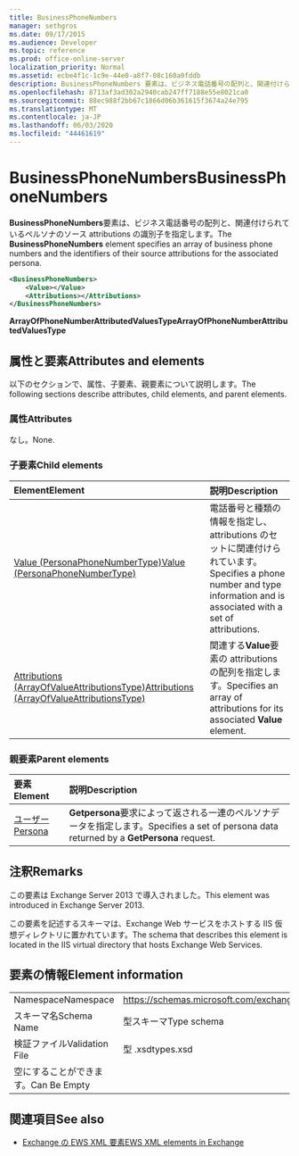 ```yaml
---
title: BusinessPhoneNumbers
manager: sethgros
ms.date: 09/17/2015
ms.audience: Developer
ms.topic: reference
ms.prod: office-online-server
localization_priority: Normal
ms.assetid: ecbe4f1c-1c9e-44e0-a8f7-08c160a0fddb
description: BusinessPhoneNumbers 要素は、ビジネス電話番号の配列と、関連付けられているペルソナのソース attributions の識別子を指定します。
ms.openlocfilehash: 8713af3ad302a2940cab247ff7188e55e8021ca0
ms.sourcegitcommit: 88ec988f2bb67c1866d06b361615f3674a24e795
ms.translationtype: MT
ms.contentlocale: ja-JP
ms.lasthandoff: 06/03/2020
ms.locfileid: "44461619"
---
```

# <a name="businessphonenumbers"></a><span data-ttu-id="ddaef-103">BusinessPhoneNumbers</span><span class="sxs-lookup"><span data-stu-id="ddaef-103">BusinessPhoneNumbers</span></span>

<span data-ttu-id="ddaef-104">**BusinessPhoneNumbers**要素は、ビジネス電話番号の配列と、関連付けられているペルソナのソース attributions の識別子を指定します。</span><span class="sxs-lookup"><span data-stu-id="ddaef-104">The **BusinessPhoneNumbers** element specifies an array of business phone numbers and the identifiers of their source attributions for the associated persona.</span></span> 
  
```XML
<BusinessPhoneNumbers>
    <Value></Value>
    <Attributions></Attributions>
</BusinessPhoneNumbers>
```

 <span data-ttu-id="ddaef-105">**ArrayOfPhoneNumberAttributedValuesType**</span><span class="sxs-lookup"><span data-stu-id="ddaef-105">**ArrayOfPhoneNumberAttributedValuesType**</span></span>
## <a name="attributes-and-elements"></a><span data-ttu-id="ddaef-106">属性と要素</span><span class="sxs-lookup"><span data-stu-id="ddaef-106">Attributes and elements</span></span>

<span data-ttu-id="ddaef-107">以下のセクションで、属性、子要素、親要素について説明します。</span><span class="sxs-lookup"><span data-stu-id="ddaef-107">The following sections describe attributes, child elements, and parent elements.</span></span>
  
### <a name="attributes"></a><span data-ttu-id="ddaef-108">属性</span><span class="sxs-lookup"><span data-stu-id="ddaef-108">Attributes</span></span>

<span data-ttu-id="ddaef-109">なし。</span><span class="sxs-lookup"><span data-stu-id="ddaef-109">None.</span></span>
  
### <a name="child-elements"></a><span data-ttu-id="ddaef-110">子要素</span><span class="sxs-lookup"><span data-stu-id="ddaef-110">Child elements</span></span>

|<span data-ttu-id="ddaef-111">**Element**</span><span class="sxs-lookup"><span data-stu-id="ddaef-111">**Element**</span></span>|<span data-ttu-id="ddaef-112">**説明**</span><span class="sxs-lookup"><span data-stu-id="ddaef-112">**Description**</span></span>|
|:-----|:-----|
|[<span data-ttu-id="ddaef-113">Value (PersonaPhoneNumberType)</span><span class="sxs-lookup"><span data-stu-id="ddaef-113">Value (PersonaPhoneNumberType)</span></span>](value-personaphonenumbertype.md) <br/> |<span data-ttu-id="ddaef-114">電話番号と種類の情報を指定し、attributions のセットに関連付けられています。</span><span class="sxs-lookup"><span data-stu-id="ddaef-114">Specifies a phone number and type information and is associated with a set of attributions.</span></span>  <br/> |
|[<span data-ttu-id="ddaef-115">Attributions (ArrayOfValueAttributionsType)</span><span class="sxs-lookup"><span data-stu-id="ddaef-115">Attributions (ArrayOfValueAttributionsType)</span></span>](attributions-arrayofvalueattributionstype.md) <br/> |<span data-ttu-id="ddaef-116">関連する**Value**要素の attributions の配列を指定します。</span><span class="sxs-lookup"><span data-stu-id="ddaef-116">Specifies an array of attributions for its associated **Value** element.</span></span>  <br/> |
   
### <a name="parent-elements"></a><span data-ttu-id="ddaef-117">親要素</span><span class="sxs-lookup"><span data-stu-id="ddaef-117">Parent elements</span></span>

|<span data-ttu-id="ddaef-118">**要素**</span><span class="sxs-lookup"><span data-stu-id="ddaef-118">**Element**</span></span>|<span data-ttu-id="ddaef-119">**説明**</span><span class="sxs-lookup"><span data-stu-id="ddaef-119">**Description**</span></span>|
|:-----|:-----|
|[<span data-ttu-id="ddaef-120">ユーザー</span><span class="sxs-lookup"><span data-stu-id="ddaef-120">Persona</span></span>](persona.md) <br/> |<span data-ttu-id="ddaef-121">**Getpersona**要求によって返される一連のペルソナデータを指定します。</span><span class="sxs-lookup"><span data-stu-id="ddaef-121">Specifies a set of persona data returned by a **GetPersona** request.</span></span>  <br/> |
   
## <a name="remarks"></a><span data-ttu-id="ddaef-122">注釈</span><span class="sxs-lookup"><span data-stu-id="ddaef-122">Remarks</span></span>

<span data-ttu-id="ddaef-123">この要素は Exchange Server 2013 で導入されました。</span><span class="sxs-lookup"><span data-stu-id="ddaef-123">This element was introduced in Exchange Server 2013.</span></span>
  
<span data-ttu-id="ddaef-124">この要素を記述するスキーマは、Exchange Web サービスをホストする IIS 仮想ディレクトリに置かれています。</span><span class="sxs-lookup"><span data-stu-id="ddaef-124">The schema that describes this element is located in the IIS virtual directory that hosts Exchange Web Services.</span></span>
  
## <a name="element-information"></a><span data-ttu-id="ddaef-125">要素の情報</span><span class="sxs-lookup"><span data-stu-id="ddaef-125">Element information</span></span>

|||
|:-----|:-----|
|<span data-ttu-id="ddaef-126">Namespace</span><span class="sxs-lookup"><span data-stu-id="ddaef-126">Namespace</span></span>  <br/> |https://schemas.microsoft.com/exchange/services/2006/types  <br/> |
|<span data-ttu-id="ddaef-127">スキーマ名</span><span class="sxs-lookup"><span data-stu-id="ddaef-127">Schema Name</span></span>  <br/> |<span data-ttu-id="ddaef-128">型スキーマ</span><span class="sxs-lookup"><span data-stu-id="ddaef-128">Type schema</span></span>  <br/> |
|<span data-ttu-id="ddaef-129">検証ファイル</span><span class="sxs-lookup"><span data-stu-id="ddaef-129">Validation File</span></span>  <br/> |<span data-ttu-id="ddaef-130">型 .xsd</span><span class="sxs-lookup"><span data-stu-id="ddaef-130">types.xsd</span></span>  <br/> |
|<span data-ttu-id="ddaef-131">空にすることができます。</span><span class="sxs-lookup"><span data-stu-id="ddaef-131">Can Be Empty</span></span>  <br/> ||
   
## <a name="see-also"></a><span data-ttu-id="ddaef-132">関連項目</span><span class="sxs-lookup"><span data-stu-id="ddaef-132">See also</span></span>



- [<span data-ttu-id="ddaef-133">Exchange の EWS XML 要素</span><span class="sxs-lookup"><span data-stu-id="ddaef-133">EWS XML elements in Exchange</span></span>](ews-xml-elements-in-exchange.md)

